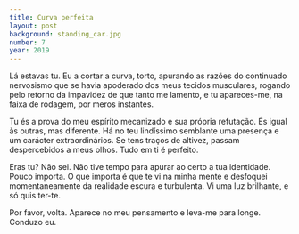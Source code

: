 ```yaml
---
title: Curva perfeita
layout: post
background: standing_car.jpg
number: 7
year: 2019
---
```


Lá estavas tu. Eu a cortar a curva, torto, apurando as razões do continuado nervosismo que se havia apoderado dos meus tecidos musculares, rogando pelo retorno da impavidez de que tanto me lamento, e tu apareces-me, na faixa de rodagem, por meros instantes.

Tu és a prova do meu espírito mecanizado e sua própria refutação. És igual às outras, mas diferente. Há no teu lindíssimo semblante uma presença e um carácter extraordinários. Se tens traços de altivez, passam despercebidos a meus olhos. Tudo em ti é perfeito.

Eras tu? Não sei. Não tive tempo para apurar ao certo a tua identidade. Pouco importa. O que importa é que te vi na minha mente e desfoquei momentaneamente da realidade escura e turbulenta. Vi uma luz brilhante, e só quis ter-te.

Por favor, volta. Aparece no meu pensamento e leva-me para longe. Conduzo eu.